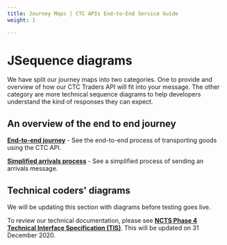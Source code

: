 ```yaml
---
title: Journey Maps | CTC APIs End-to-End Service Guide
weight: 1

---
```


# JSequence diagrams
<!--- Section owner: CTC Traders API --->

We have split our journey maps into two categories. One to provide and overview of how our CTC Traders API will fit into your message. The other category are more technical sequence diagrams to help developers understand the kind of responses they can expect. 

## An overview of the end to end journey

**[End-to-end journey](documentation/movements-diagram.html)** - See the end-to-end process of transporting goods using the CTC API.

**[Simplified arrivals process](documentation/arrivals-diagram.html.md)**  - See a simplified process of sending an arrivals message.


## Technical coders' diagrams

We will be updating this section with diagrams before testing goes live.

To review our technical documentation, please see **[NCTS Phase 4 Technical Interface Specification (TIS)](https://assets.publishing.service.gov.uk/government/uploads/system/uploads/attachment_data/file/641488/NCTSPhase4TISv3_9_3.pdf)**. This will be updated on 31 December 2020.  



